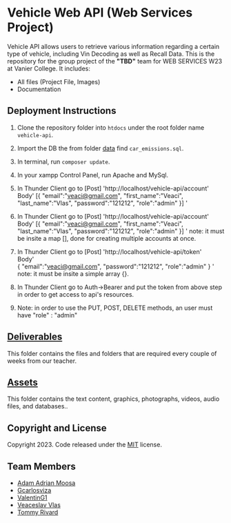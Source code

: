 # Vehicle Web API (Web Services Project)

Vehicle API allows users to retrieve various information regarding a certain type of vehicle, including Vin Decoding as well as Recall Data.
This is the repository for the group project of the **"TBD"** team for WEB SERVICES W23 at Vanier College. It includes:

- All files (Project File, Images)
- Documentation

## Deployment Instructions
1. Clone the repository folder into `htdocs` under the root folder name `vehicle-api`.
2. Import the DB the from folder [data](/data) find `car_emissions.sql`.
3. In terminal, run `composer update`.
4. In your xampp Control Panel, run Apache and MySql.
5. In Thunder Client go to [Post] 'http://localhost/vehicle-api/account'
    Body'
        [{
          "email":"veaci@gmail.com",
          "first_name":"Veaci",
          "last_name":"Vlas",
          "password":"121212",
          "role":"admin"
        }]
    '
5. In Thunder Client go to [Post] 'http://localhost/vehicle-api/account'
    Body'
        [{
          "email":"veaci@gmail.com",
          "first_name":"Veaci",
          "last_name":"Vlas",
          "password":"121212",
          "role":"admin"
        }]
    '
    note: it must be insite a map [], done for creating multiple accounts at once.
    
 6. In Thunder Client go to [Post] 'http://localhost/vehicle-api/token'   
    Body'    
        {
          "email":"veaci@gmail.com",
          "password":"121212",
          "role":"admin"
        }
    '
     note: it must be insite a simple array {}.
  7. In Thunder Client go to Auth->Bearer and put the token from above step in order to get access to api's resources.
  8. Note: in order to use the PUT, POST, DELETE methods, an user must have "role" : "admin"   

## [Deliverables](/Deliverables)
This folder contains the files and folders that are required every couple of weeks from our teacher.

## [Assets](/Assets)
This folder contains the text content, graphics, photographs, videos, audio files, and databases..

## Copyright and License

Copyright 2023. Code released under the [MIT](https://github.com/Septer7/VehicleIndex/blob/main/LICENSE) license.

## Team Members
- [Adam Adrian Moosa](https://github.com/Septer7)
- [Gcarlosviza](https://github.com/Gcarlosviza)
- [ValentinG1](https://github.com/ValentinG1)
- [Veaceslav Vlas](https://github.com/vlasslavic)
- [Tommy Rivard](https://github.com/triv117)
